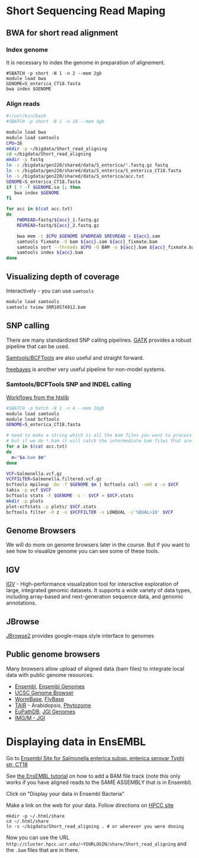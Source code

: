 # Short Sequencing Read Maping

## BWA for short read alignment

### Index genome

It is necessary to index the genome in preparation of alignement.

```
#SBATCH -p short -N 1 -n 2 --mem 2gb
module load bwa
GENOME=S_enterica_CT18.fasta
bwa index $GENOME
```

### Align reads

```bash
#!/usr/bin/bash
#SBATCH -p short -N 1 -n 16 --mem 4gb

module load bwa
module load samtools
CPU=16
mkdir -p ~/bigdata/Short_read_aligning
cd ~/bigdata/Short_read_aligning
mkdir -p fastq
ln -s /bigdata/gen220/shared/data/S_enterica/*.fastq.gz fastq
ln -s /bigdata/gen220/shared/data/S_enterica/S_enterica_CT18.fasta
ln -s /bigdata/gen220/shared/data/S_enterica/acc.txt
GENOME=S_enterica_CT18.fasta
if [ ! -f $GENOME.sa ]; then
   bwa index $GENOME
fi

for acc in $(cat acc.txt)
do
	FWDREAD=fastq/${acc}_1.fastq.gz
	REVREAD=fastq/${acc}_2.fastq.gz

	bwa mem -t $CPU $GENOME $FWDREAD $REVREAD > ${acc}.sam
	samtools fixmate -O bam ${acc}.sam ${acc}_fixmate.bam
	samtools sort --threads $CPU -O BAM -o ${acc}.bam ${acc}_fixmate.bam
	samtools index ${acc}.bam
done

```

## Visualizing depth of coverage

Interactively - you can use `samtools`

```bash
module load samtools
samtools tview SRR10574912.bam
```

## SNP calling

There are many standardized SNP calling pipelines. [GATK](https://software.broadinstitute.org/gatk/) provides a robust pipeline that can be used.

[Samtools/BCFTools](http://www.htslib.org/) are also useful and straight forward.

[freebayes](https://github.com/ekg/freebayes) is another very useful pipeline for non-model systems.

### Samtools/BCFTools SNP and INDEL calling

[Workflows from the htslib](http://www.htslib.org/workflow/)

```bash
#SBATCH -p batch -N 1 -n 4 --mem 16gb
module load samtools
module load bcftools
GENOME=S_enterica_CT18.fasta

# need to make a string which is all the bam files you want to process
# but if we do *.bam it will catch the intermediate bam files that are in the folder
for a in $(cat acc.txt)
do
  m="$a.bam $m"
done

VCF=Salmonella.vcf.gz
VCFFILTER=Salmonella.filtered.vcf.gz
bcftools mpileup -Ou -f $GENOME $m | bcftools call -vmO z -o $VCF
tabix -p vcf $VCF
bcftools stats -F $GENOME -s - $VCF > $VCF.stats
mkdir -p plots
plot-vcfstats -p plots/ $VCF.stats
bcftools filter -O z -o $VCFFILTER -s LOWQUAL -i'%QUAL>10' $VCF
```

## Genome Browsers

We will do more on genome browsers later in the course. But if you want to see how to visualize genome you can see some of these tools.

## IGV

[IGV](http://software.broadinstitute.org/software/igv/) -
High-performance visualization tool for interactive exploration of
large, integrated genomic datasets. It supports a wide variety of data
types, including array-based and next-generation sequence data, and
genomic annotations.

## JBrowse

[JBrowse2](https://jbrowse.org/jb2/) provides google-maps style interface to genomes

## Public genome browsers

Many browsers allow upload of aligned data (bam files) to integrate
local data with public genome resources.

* [Ensembl](http://ensembl.org), [Ensembl Genomes](http://ensemblgenomes.org/)
* [UCSC Genome Browser](https://genome.ucsc.edu/)
* [WormBase](https://www.wormbase.org/), [FlyBase](https://flybase.org/)
* [TAIR](https://www.arabidopsis.org/index.jsp) - Arabidopsis, [Phytozome](https://phytozome.jgi.doe.gov/pz/portal.html)
* [EuPathDB](http://eupathdb.org/), [JGI Genomes](https://genome.jgi.doe.gov/portal/)
* [IMG/M - JGI](https://img.jgi.doe.gov/)

# Displaying data in EnsEMBL

Go to [Ensembl Site for Salmonella enterica subsp. enterica serovar Typhi str. CT18](https://bacteria.ensembl.org/Salmonella_enterica_subsp_enterica_serovar_typhi_str_ct18/Info/Index/)

See [the EnsEMBL tutorial](https://ensembl.org/info/website/upload/index.html) on how to add a BAM file track (note this only works if you have aligned reads to the SAME ASSEMBLY that is in Ensembl).

Click on "Display your data in Ensembl Bacteria"

Make a link on the web for your data. Follow directions on [HPCC site](https://hpcc.ucr.edu/manuals_linux-cluster_sharing.html)
```
mkdir -p ~/.html/share
cd ~/.html/share
ln -s ~/bigdata/Short_read_aligning . # or wherever you were doning
```

Now you can use the URL `http://cluster.hpcc.ucr.edu/~YOURLOGIN/share/Short_read_aligning` and the `.bam` files that are in there.
